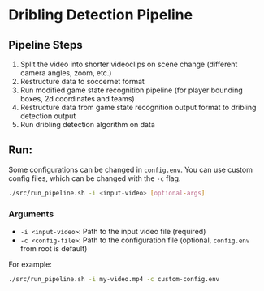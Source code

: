 # Dribling Detection Pipeline

## Pipeline Steps

1. Split the video into shorter videoclips on scene change (different camera angles, zoom, etc.)
2. Restructure data to soccernet format
3. Run modified game state recognition pipeline (for player bounding boxes, 2d coordinates and teams)
4. Restructure data from game state recognition output format to dribling detection output
5. Run dribling detection algorithm on data

## Run:

Some configurations can be changed in `config.env`. You can use custom config files, which can be
changed with the `-c` flag.

```bash
./src/run_pipeline.sh -i <input-video> [optional-args]
```

### Arguments
- `-i <input-video>`: Path to the input video file (required)
- `-c <config-file>`: Path to the configuration file (optional, `config.env` from root is default)

For example:
```bash
./src/run_pipeline.sh -i my-video.mp4 -c custom-config.env
```


